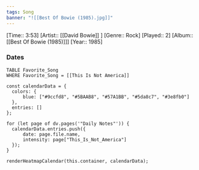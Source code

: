 ```yaml
---
tags: Song  
banner: "![[Best Of Bowie (1985).jpg]]"
---
```

[Time:: 3:53]
[Artist:: [[David Bowie]] ]
[Genre:: Rock]
[Played:: 2]
[Album:: [[Best Of Bowie (1985)]]]
[Year:: 1985]
### Dates
````dataview
TABLE Favorite_Song
WHERE Favorite_Song = [[This Is Not America]]
````
  ```dataviewjs
const calendarData = { 
	colors: { 
		blue: ["#9ccfd8", "#5BAAB8", "#57A1BB", "#5da8c7", "#3e8fb0"] 
	}, 
	entries: [] 
}; 

for (let page of dv.pages('"Daily Notes"')) { 
	calendarData.entries.push({ 
		date: page.file.name, 
		intensity: page["This_Is_Not_America"]
	}); 
} 

renderHeatmapCalendar(this.container, calendarData);
```
